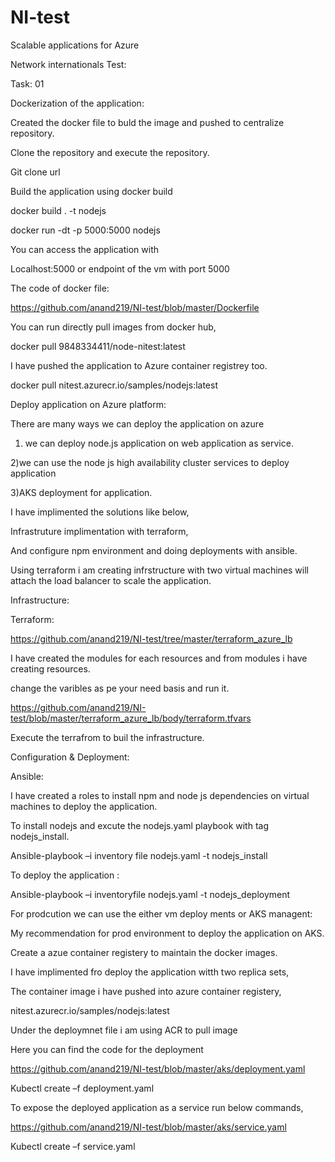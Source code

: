 # NI-test
Scalable applications for Azure

Network internationals Test: 

Task: 01  

Dockerization of the application: 

Created the docker file to buld the image and pushed to centralize repository. 

Clone the repository and execute the repository. 

Git clone url 

Build the application using docker build  

docker build . -t nodejs 

  

docker run -dt -p 5000:5000 nodejs 

 

You can access the application with  

Localhost:5000 or endpoint of the vm with port 5000 

 

The code of docker file: 

https://github.com/anand219/NI-test/blob/master/Dockerfile  

 

You can run directly pull images from docker hub, 

 

docker pull 9848334411/node-nitest:latest 

 

I have pushed the application to Azure container registrey too. 

 

docker pull nitest.azurecr.io/samples/nodejs:latest 

 

Deploy application on Azure platform: 

There are many ways we can deploy the application on azure  

 

1) we can deploy node.js application on web application as service.  

2)we can use the node js high availability cluster services to deploy application 

3)AKS deployment for application. 

 

 

 

I have implimented the solutions like below, 

 

Infrastruture implimentation with terraform, 

 

And configure npm environment and doing deployments with ansible. 

 

 

 

Using terraform i am creating infrstructure with two virtual machines will attach the load balancer to scale the application. 

 

Infrastructure: 

 

Terraform: 

 

https://github.com/anand219/NI-test/tree/master/terraform_azure_lb 

 

I have created the modules for each resources and from modules i have creating resources. 

 

change the varibles as pe your need basis and run it. 

https://github.com/anand219/NI-test/blob/master/terraform_azure_lb/body/terraform.tfvars 

 

Execute the terrafrom to buil the infrastructure. 

 

 

 

 

 

 

 

 

Configuration & Deployment: 

 

Ansible: 

I have created a roles to install npm and node js dependencies on virtual machines to deploy the application.  

 

To install nodejs and  excute the nodejs.yaml playbook with tag nodejs_install. 

 

Ansible-playbook –i  inventory file nodejs.yaml -t nodejs_install 

 

To deploy the application : 

 

Ansible-playbook –i  inventoryfile nodejs.yaml -t nodejs_deployment 

 

For prodcution we can use the either vm deploy ments or AKS managent: 

 

My recommendation for prod environment to deploy the application on AKS. 

 

Create a azue container registery to maintain the docker images. 

 

 

 

I have implimented fro deploy the application witth two replica sets, 

 

The container image i have pushed into azure container registery, 

 

nitest.azurecr.io/samples/nodejs:latest 

 

 

 

 

 

 

Under the deploymnet file i am using ACR to pull image 

 

Here you can find the code for the deployment 

 

https://github.com/anand219/NI-test/blob/master/aks/deployment.yaml 

 

Kubectl create –f deployment.yaml 

 

To expose the deployed application as a service run below commands, 

 

https://github.com/anand219/NI-test/blob/master/aks/service.yaml 

 

Kubectl create –f service.yaml 

 

  
